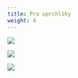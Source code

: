 ```yaml
---
title: Pro uprchlíky
weight: 4
---
```

![](/images/uploads/banery_ukrajina-7-.jpg)

![](/images/uploads/banery_ukrajina.jpg)

![](/images/uploads/banery_ukrajina-1-.jpg)